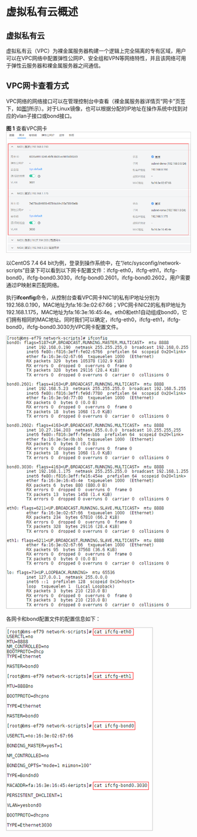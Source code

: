 # 虚拟私有云概述<a name="bms_01_0078"></a>

## 虚拟私有云<a name="section34523117185"></a>

虚拟私有云（VPC）为裸金属服务器构建一个逻辑上完全隔离的专有区域，用户可以在VPC网络中配置弹性公网IP、安全组和VPN等网络特性，并且该网络可用于弹性云服务器和裸金属服务器之间通信。

## VPC网卡查看方式<a name="section716717237187"></a>

VPC网络的网络接口可以在管理控制台中查看（裸金属服务器详情页“网卡”页签下，如[图1](#fig1332104115514)所示）。对于Linux镜像，也可以根据分配的IP地址在操作系统中找到对应的vlan子接口或bond接口。

**图 1**  查看VPC网卡<a name="fig1332104115514"></a>  
![](figures/查看VPC网卡.png "查看VPC网卡")

以CentOS 7.4 64 bit为例，登录到操作系统中，在“/etc/sysconfig/network-scripts”目录下可以看到以下网卡配置文件：ifcfg-eth0，ifcfg-eth1，ifcfg-bond0，ifcfg-bond0.3030，ifcfg-bond0.2601，ifcfg-bond0.2602，用户需要通过IP映射来匹配网络。

执行**ifconfig**命令，从控制台查看VPC网卡NIC1的私有IP地址分别为192.168.0.190，MAC地址为fa:16:3e:02:67:66；VPC网卡NIC2的私有IP地址为192.168.1.175，MAC地址为fa:16:3e:16:45:4e。eth0和eth1自动组成bond0，它们拥有相同的MAC地址。同时我们可以确定，ifcfg-eth0，ifcfg-eth1，ifcfg-bond0，ifcfg-bond0.3030为VPC网卡配置文件。

![](figures/10-5-1-2.png)

各网卡和bond配置文件的配置信息如下：

![](figures/10-5-1-3.png)

